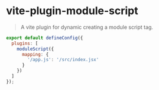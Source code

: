 # vite-plugin-module-script

> A vite plugin for dynamic creating a module script tag.

```js
export default defineConfig({
  plugins: [
    moduleScript({
      mapping: {
        '/app.js': '/src/index.jsx'
      }
    })
  ]
});
```
